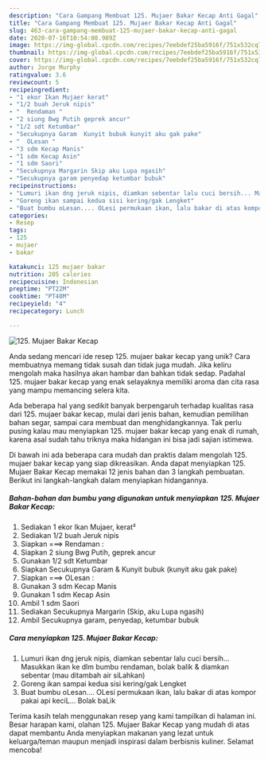 ```yaml
---
description: "Cara Gampang Membuat 125. Mujaer Bakar Kecap Anti Gagal"
title: "Cara Gampang Membuat 125. Mujaer Bakar Kecap Anti Gagal"
slug: 463-cara-gampang-membuat-125-mujaer-bakar-kecap-anti-gagal
date: 2020-07-16T10:54:08.989Z
image: https://img-global.cpcdn.com/recipes/7eebdef25ba5916f/751x532cq70/125-mujaer-bakar-kecap-foto-resep-utama.jpg
thumbnail: https://img-global.cpcdn.com/recipes/7eebdef25ba5916f/751x532cq70/125-mujaer-bakar-kecap-foto-resep-utama.jpg
cover: https://img-global.cpcdn.com/recipes/7eebdef25ba5916f/751x532cq70/125-mujaer-bakar-kecap-foto-resep-utama.jpg
author: Jorge Murphy
ratingvalue: 3.6
reviewcount: 5
recipeingredient:
- "1 ekor Ikan Mujaer kerat"
- "1/2 buah Jeruk nipis"
- "  Rendaman "
- "2 siung Bwg Putih geprek ancur"
- "1/2 sdt Ketumbar"
- "Secukupnya Garam  Kunyit bubuk kunyit aku gak pake"
- "  OLesan "
- "3 sdm Kecap Manis"
- "1 sdm Kecap Asin"
- "1 sdm Saori"
- "Secukupnya Margarin Skip aku Lupa ngasih"
- "Secukupnya garam penyedap ketumbar bubuk"
recipeinstructions:
- "Lumuri ikan dng jeruk nipis, diamkan sebentar lalu cuci bersih... Masukkan ikan ke dlm bumbu rendaman, bolak balik &amp; diamkan sebentar (mau ditambah air siLahkan)"
- "Goreng ikan sampai kedua sisi kering/gak Lengket"
- "Buat bumbu oLesan.... OLesi permukaan ikan, lalu bakar di atas kompor pakai api keciL... Bolak baLik"
categories:
- Resep
tags:
- 125
- mujaer
- bakar

katakunci: 125 mujaer bakar 
nutrition: 205 calories
recipecuisine: Indonesian
preptime: "PT22M"
cooktime: "PT48M"
recipeyield: "4"
recipecategory: Lunch

---
```



![125. Mujaer Bakar Kecap](https://img-global.cpcdn.com/recipes/7eebdef25ba5916f/751x532cq70/125-mujaer-bakar-kecap-foto-resep-utama.jpg)

Anda sedang mencari ide resep 125. mujaer bakar kecap yang unik? Cara membuatnya memang tidak susah dan tidak juga mudah. Jika keliru mengolah maka hasilnya akan hambar dan bahkan tidak sedap. Padahal 125. mujaer bakar kecap yang enak selayaknya memiliki aroma dan cita rasa yang mampu memancing selera kita.

Ada beberapa hal yang sedikit banyak berpengaruh terhadap kualitas rasa dari 125. mujaer bakar kecap, mulai dari jenis bahan, kemudian pemilihan bahan segar, sampai cara membuat dan menghidangkannya. Tak perlu pusing kalau mau menyiapkan 125. mujaer bakar kecap yang enak di rumah, karena asal sudah tahu triknya maka hidangan ini bisa jadi sajian istimewa.




Di bawah ini ada beberapa cara mudah dan praktis dalam mengolah 125. mujaer bakar kecap yang siap dikreasikan. Anda dapat menyiapkan 125. Mujaer Bakar Kecap memakai 12 jenis bahan dan 3 langkah pembuatan. Berikut ini langkah-langkah dalam menyiapkan hidangannya.

<!--inarticleads1-->

##### Bahan-bahan dan bumbu yang digunakan untuk menyiapkan 125. Mujaer Bakar Kecap:

1. Sediakan 1 ekor Ikan Mujaer, kerat²
1. Sediakan 1/2 buah Jeruk nipis
1. Siapkan  ===&gt; Rendaman :
1. Siapkan 2 siung Bwg Putih, geprek ancur
1. Gunakan 1/2 sdt Ketumbar
1. Siapkan Secukupnya Garam &amp; Kunyit bubuk (kunyit aku gak pake)
1. Siapkan  ===&gt; OLesan :
1. Gunakan 3 sdm Kecap Manis
1. Gunakan 1 sdm Kecap Asin
1. Ambil 1 sdm Saori
1. Sediakan Secukupnya Margarin (Skip, aku Lupa ngasih)
1. Ambil Secukupnya garam, penyedap, ketumbar bubuk




<!--inarticleads2-->

##### Cara menyiapkan 125. Mujaer Bakar Kecap:

1. Lumuri ikan dng jeruk nipis, diamkan sebentar lalu cuci bersih... Masukkan ikan ke dlm bumbu rendaman, bolak balik &amp; diamkan sebentar (mau ditambah air siLahkan)
1. Goreng ikan sampai kedua sisi kering/gak Lengket
1. Buat bumbu oLesan.... OLesi permukaan ikan, lalu bakar di atas kompor pakai api keciL... Bolak baLik




Terima kasih telah menggunakan resep yang kami tampilkan di halaman ini. Besar harapan kami, olahan 125. Mujaer Bakar Kecap yang mudah di atas dapat membantu Anda menyiapkan makanan yang lezat untuk keluarga/teman maupun menjadi inspirasi dalam berbisnis kuliner. Selamat mencoba!
